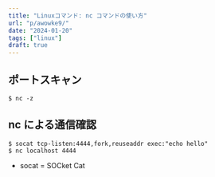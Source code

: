 ```yaml
---
title: "Linuxコマンド: nc コマンドの使い方"
url: "p/awowke9/"
date: "2024-01-20"
tags: ["linux"]
draft: true
---
```


ポートスキャン
----

```console
$ nc -z
```


nc による通信確認
----

```console
$ socat tcp-listen:4444,fork,reuseaddr exec:"echo hello"
$ nc localhost 4444
```

- socat = SOCket Cat

